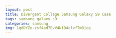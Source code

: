 ```yaml
---
layout: post
title: Divergent Collage Samsung Galaxy S9 Case
tags: samsung galaxy s9
categories: samsung
img: 1qdDYZo-zsf4ad7EvV4NID4clvfTm8jcg
---
```

